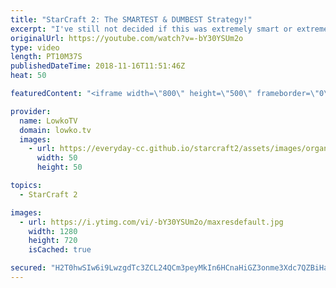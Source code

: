 ```yaml
---
title: "StarCraft 2: The SMARTEST & DUMBEST Strategy!"
excerpt: "I've still not decided if this was extremely smart or extremely dumb... Subscribe for more videos: http://lowko.tv/youtube Planetary Fortress Cringe: https://goo.gl/4FBLqd  What if you succesfully manage to distract and confuse your opponent for such a long time that you can mine out the Gold base?"
originalUrl: https://youtube.com/watch?v=-bY30YSUm2o
type: video
length: PT10M37S
publishedDateTime: 2018-11-16T11:51:46Z
heat: 50

featuredContent: "<iframe width=\"800\" height=\"500\" frameborder=\"0\" src=\"https://www.youtube.com/embed/-bY30YSUm2o\" allow=\"accelerometer; autoplay; encrypted-media; gyroscope; picture-in-picture\" allowfullscreen></iframe>"

provider:
  name: LowkoTV
  domain: lowko.tv
  images:
    - url: https://everyday-cc.github.io/starcraft2/assets/images/organizations/lowko.tv-50x50.jpg
      width: 50
      height: 50

topics:
  - StarCraft 2

images:
  - url: https://i.ytimg.com/vi/-bY30YSUm2o/maxresdefault.jpg
    width: 1280
    height: 720
    isCached: true

secured: "H2T0hwSIw6i9LwzgdTc3ZCL24QCm3peyMkIn6HCnaHiGZ3onme3Xdc7QZBiHaR0DOOxS2Ns3Li/XFJJVigWrDq4as1Eu9dx02Rw6Bh/ZlVhLg8nALD5fBywg+8qPIL0eJHUXSc+u92NpTkPqJTSCbUo60v7EenCOQzMb22zmn3IQ6H3uPYOi7A7kYV11zXs04rrdbSvR/PAAwE7iGH7f8wwnzEpSxk2LZfs/z3D4LeVvbonxRzuZ/fewmTbvWCbtLUEsdLOJlFK34SoyiRwxrzHQDu6IxNhTAMaMELB102eY3u4MfKlVHZBda22FCemRJuP5Io1mMNHItSYLx0dukXOMB9+/S3YnYlkp9/4aO/tVrNcWQZsU0yo9q7WDci9tdNhci9x37IWtOvXR5FiLLrg5mnOa0X6j5Xlcle6GmAl/FE+QBlb2S8+pe1Ujexd3;B2Ym99tjebl/8TBHixPnIA=="
---
```


